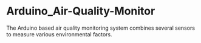 # Arduino_Air-Quality-Monitor
The Arduino based air quality monitoring system combines several sensors to measure various environmental factors.
